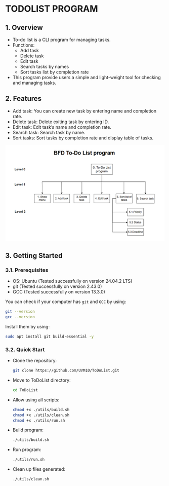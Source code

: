 # TODOLIST PROGRAM

## 1. Overview

- To-do list is a CLI program for managing tasks.
- Functions:
    - Add task
    - Delete task
    - Edit task
    - Search tasks by names
    - Sort tasks list by completion rate
- This program provide users a simple and light-weight tool for checking and  managing tasks.


## 2. Features

- Add task: You can create new task by entering name and completion rate.
- Delete task: Delete exiting task by entering ID.
- Edit task: Edit task’s name and completion rate.
- Search task: Search task by name.
- Sort tasks: Sort tasks by completion rate and display table of tasks.

![function_diagram.drawio.png](docs/function_diagram.drawio.png)


## 3. Getting Started

### 3.1. Prerequisites

- OS: Ubuntu (Tested successfully on version 24.04.2 LTS)
- git (Tested successfully on version 2.43.0)
- GCC (Tested successfully on version 13.3.0)

You can check if your computer has `git` and `GCC` by using:

```sh
git --version
gcc --version
```

Install them by using:

```sh
sudo apt install git build-essential -y
```

### 3.2. Quick Start

- Clone the repository: 
    ```sh
    git clone https://github.com/UVM10/ToDoList.git
    ```
- Move to ToDoList directory:
    ```sh
    cd ToDoList
    ```
- Allow using all scripts: 
    ```sh
    chmod +x ./utils/build.sh
    chmod +x ./utils/clean.sh
    chmod +x ./utils/run.sh
    ```    
- Build program:
    ```sh
    ./utils/build.sh
    ```    
- Run program:
    ```sh
    ./utils/run.sh
    ```
- Clean up files generated:
        
    ```sh
    ./utils/clean.sh
    ```
